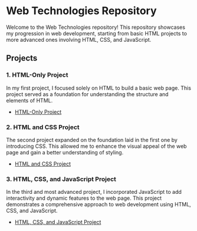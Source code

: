 # Web Technologies Repository

Welcome to the Web Technologies repository! This repository showcases my progression in web development, starting from basic HTML projects to more advanced ones involving HTML, CSS, and JavaScript.

## Projects

### 1. HTML-Only Project

In my first project, I focused solely on HTML to build a basic web page. This project served as a foundation for understanding the structure and elements of HTML.

- [HTML-Only Project](https://github.com/SorinAlexB/Web-Technologies/tree/main/HTML%20Project)

### 2. HTML and CSS Project

The second project expanded on the foundation laid in the first one by introducing CSS. This allowed me to enhance the visual appeal of the web page and gain a better understanding of styling.

- [HTML and CSS Project](https://github.com/SorinAlexB/Web-Technologies/tree/main/HTML%20and%20CSS%20Project)

### 3. HTML, CSS, and JavaScript Project

In the third and most advanced project, I incorporated JavaScript to add interactivity and dynamic features to the web page. This project demonstrates a comprehensive approach to web development using HTML, CSS, and JavaScript.

- [HTML, CSS, and JavaScript Project](link-to-html-css-js-project)
